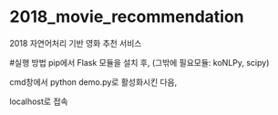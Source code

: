 # 2018_movie_recommendation
2018 자연어처리 기반 영화 추천 서비스

#실행 방법
pip에서 Flask 모듈을 설치 후, (그밖에 필요모듈: koNLPy, scipy)

cmd창에서 python demo.py로 활성화시킨 다음,

localhost로 접속
